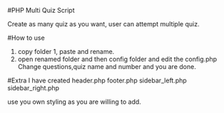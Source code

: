 #PHP Multi Quiz Script

Create as many quiz as you want, user can attempt multiple quiz.

#How to use
1. copy folder 1, paste and rename.
2. open renamed folder and  then config folder and edit the config.php
	Change questions,quiz name and number and you are done.

#Extra
I have created
header.php
footer.php
sidebar_left.php
sidebar_right.php

use you own styling as you are willing to add.

